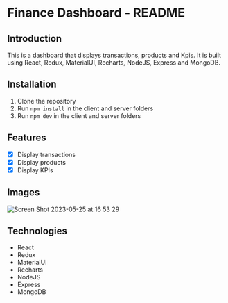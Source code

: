# Finance Dashboard - README

## Introduction

This is a dashboard that displays transactions, products and Kpis. It is built using React, Redux, MaterialUI, Recharts, NodeJS, Express and MongoDB.

## Installation

1. Clone the repository
2. Run `npm install` in the client and server folders
3. Run `npm dev` in the client and server folders

## Features

- [x] Display transactions
- [x] Display products
- [x] Display KPIs

## Images

![Screen Shot 2023-05-25 at 16 53 29](https://github.com/Tati-Maria/finance-dashboard/assets/107408196/b167fd3c-c8ab-447b-ab9b-3aaa34b8b9e1)

## Technologies

- React
- Redux
- MaterialUI
- Recharts
- NodeJS
- Express
- MongoDB
